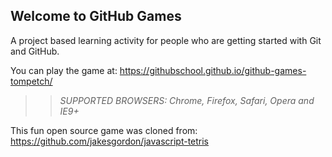 ## Welcome to GitHub Games

A project based learning activity for people who are getting started with Git and GitHub.

You can play the game at: https://githubschool.github.io/github-games-tompetch/

>> _*SUPPORTED BROWSERS*: Chrome, Firefox, Safari, Opera and IE9+_

This fun open source game was cloned from: https://github.com/jakesgordon/javascript-tetris

